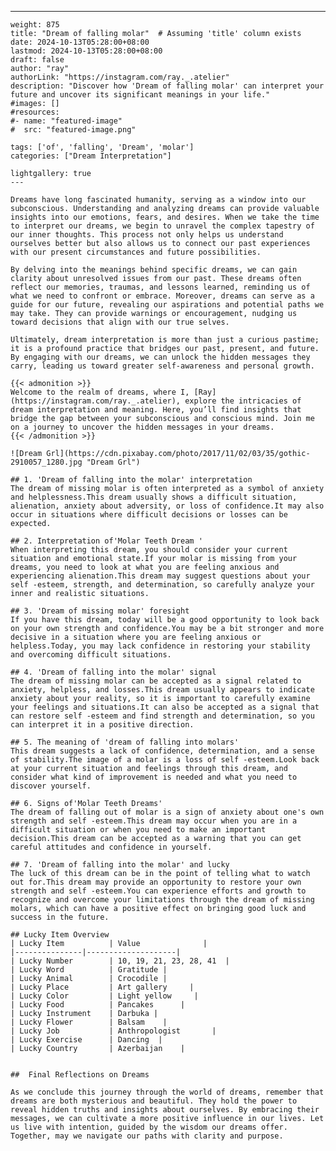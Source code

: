 ---
    weight: 875
    title: "Dream of falling molar"  # Assuming 'title' column exists
    date: 2024-10-13T05:28:00+08:00
    lastmod: 2024-10-13T05:28:00+08:00
    draft: false
    author: "ray"
    authorLink: "https://instagram.com/ray._.atelier"
    description: "Discover how 'Dream of falling molar' can interpret your future and uncover its significant meanings in your life."
    #images: []
    #resources:
    #- name: "featured-image"
    #  src: "featured-image.png"
    
    tags: ['of', 'falling', 'Dream', 'molar']
    categories: ["Dream Interpretation"]
    
    lightgallery: true
    ---
    
    Dreams have long fascinated humanity, serving as a window into our subconscious. Understanding and analyzing dreams can provide valuable insights into our emotions, fears, and desires. When we take the time to interpret our dreams, we begin to unravel the complex tapestry of our inner thoughts. This process not only helps us understand ourselves better but also allows us to connect our past experiences with our present circumstances and future possibilities.
    
    By delving into the meanings behind specific dreams, we can gain clarity about unresolved issues from our past. These dreams often reflect our memories, traumas, and lessons learned, reminding us of what we need to confront or embrace. Moreover, dreams can serve as a guide for our future, revealing our aspirations and potential paths we may take. They can provide warnings or encouragement, nudging us toward decisions that align with our true selves.
    
    Ultimately, dream interpretation is more than just a curious pastime; it is a profound practice that bridges our past, present, and future. By engaging with our dreams, we can unlock the hidden messages they carry, leading us toward greater self-awareness and personal growth.
    
    {{< admonition >}}
    Welcome to the realm of dreams, where I, [Ray](https://instagram.com/ray._.atelier), explore the intricacies of dream interpretation and meaning. Here, you’ll find insights that bridge the gap between your subconscious and conscious mind. Join me on a journey to uncover the hidden messages in your dreams.
    {{< /admonition >}}
    
    ![Dream Grl](https://cdn.pixabay.com/photo/2017/11/02/03/35/gothic-2910057_1280.jpg "Dream Grl")
    
    ## 1. 'Dream of falling into the molar' interpretation
    The dream of missing molar is often interpreted as a symbol of anxiety and helplessness.This dream usually shows a difficult situation, alienation, anxiety about adversity, or loss of confidence.It may also occur in situations where difficult decisions or losses can be expected.
    
    ## 2. Interpretation of'Molar Teeth Dream '
    When interpreting this dream, you should consider your current situation and emotional state.If your molar is missing from your dreams, you need to look at what you are feeling anxious and experiencing alienation.This dream may suggest questions about your self -esteem, strength, and determination, so carefully analyze your inner and realistic situations.
    
    ## 3. 'Dream of missing molar' foresight
    If you have this dream, today will be a good opportunity to look back on your own strength and confidence.You may be a bit stronger and more decisive in a situation where you are feeling anxious or helpless.Today, you may lack confidence in restoring your stability and overcoming difficult situations.
    
    ## 4. 'Dream of falling into the molar' signal
    The dream of missing molar can be accepted as a signal related to anxiety, helpless, and losses.This dream usually appears to indicate anxiety about your reality, so it is important to carefully examine your feelings and situations.It can also be accepted as a signal that can restore self -esteem and find strength and determination, so you can interpret it in a positive direction.
    
    ## 5. The meaning of 'dream of falling into molars'
    This dream suggests a lack of confidence, determination, and a sense of stability.The image of a molar is a loss of self -esteem.Look back at your current situation and feelings through this dream, and consider what kind of improvement is needed and what you need to discover yourself.
    
    ## 6. Signs of'Molar Teeth Dreams'
    The dream of falling out of molar is a sign of anxiety about one's own strength and self -esteem.This dream may occur when you are in a difficult situation or when you need to make an important decision.This dream can be accepted as a warning that you can get careful attitudes and confidence in yourself.
    
    ## 7. 'Dream of falling into the molar' and lucky
    The luck of this dream can be in the point of telling what to watch out for.This dream may provide an opportunity to restore your own strength and self -esteem.You can experience efforts and growth to recognize and overcome your limitations through the dream of missing molars, which can have a positive effect on bringing good luck and success in the future.
    
    ## Lucky Item Overview
    | Lucky Item          | Value              |
    |---------------|--------------------|
    | Lucky Number        | 10, 19, 21, 23, 28, 41  |
    | Lucky Word          | Gratitude |
    | Lucky Animal        | Crocodile |
    | Lucky Place         | Art gallery     |
    | Lucky Color         | Light yellow     |
    | Lucky Food          | Pancakes      |
    | Lucky Instrument    | Darbuka |
    | Lucky Flower        | Balsam    |
    | Lucky Job           | Anthropologist       |
    | Lucky Exercise      | Dancing  |
    | Lucky Country       | Azerbaijan    |
    
    
    ##  Final Reflections on Dreams
    
    As we conclude this journey through the world of dreams, remember that dreams are both mysterious and beautiful. They hold the power to reveal hidden truths and insights about ourselves. By embracing their messages, we can cultivate a more positive influence in our lives. Let us live with intention, guided by the wisdom our dreams offer. Together, may we navigate our paths with clarity and purpose.
    